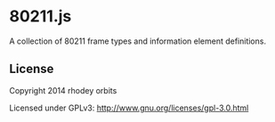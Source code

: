80211.js
==========

A collection of 80211 frame types and information element definitions.

License
---------------------------
Copyright 2014 rhodey orbits  

Licensed under GPLv3: http://www.gnu.org/licenses/gpl-3.0.html
